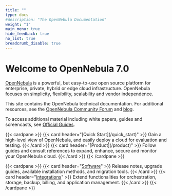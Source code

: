 ```yaml
---
title: ""
type: docs
#description: "The OpenNebula Documentation"
weight: "1"
main_menu: true
hide_feedback: true
no_list: true
breadcrumb_disable: true
---
```


# Welcome to OpenNebula 7.0

<p></p>

[OpenNebula](https://opennebula.io) is a powerful, but easy-to-use open source platform for enterprise, private, hybrid or edge cloud infrastructure. OpenNebula focuses on simplicity, flexibility, scalability and vendor independence.

This site contains the OpenNebula technical documentation. For additional resources, see the [OpenNebula Community Forum](https://forum.opennebula.io/) and [blog](https://opennebula.io/blog/).

To access additional material including white papers, guides and screencasts, see [Official Guides](https://opennebula.io/docs/).

<!-- temporary inline styling until we define cards for manual use -->
<style>
.td-card {
  display: flex !important;
  flex: 0 2 45% !important;
}
.card-text {
  margin-left: 1rem !important;
}
.card-group {
  margin-bottom: 0rem !important;
}
.me-4 {
    margin-right: 1rem !important;
}
</style>

<div class="card-columns">
<div class="entry">
{{< cardpane >}}
  {{< card header="[Quick Start](/quick_start)" >}}
  Gain a high-level view of OpenNebula, and easily deploy a cloud for evaluation and testing.
  {{< /card >}}
  {{< card header="[Product](/product)" >}}
  Follow guides and consult references to expand, enhance, secure and monitor your OpenNebula cloud.
  {{< /card >}}
{{< /cardpane >}}

{{< cardpane >}}
  {{< card header="[Software](/software)" >}}
  Release notes, upgrade guides, available installation methods, and migration tools.
  {{< /card >}}
  {{< card header="[Integrations](/integrations)" >}}
  Extend functionalities for orchestration, storage, backup, billing, and application management.
  {{< /card >}}
{{< /cardpane >}}
</div>
</div>
